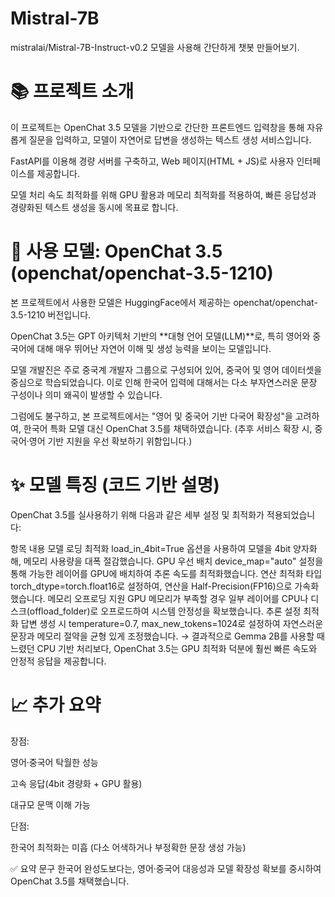 # Mistral-7B
mistralai/Mistral-7B-Instruct-v0.2 모델을 사용해 간단하게 챗봇 만들어보기.
# 📚 프로젝트 소개
이 프로젝트는 OpenChat 3.5 모델을 기반으로
간단한 프론트엔드 입력창을 통해 자유롭게 질문을 입력하고,
모델이 자연어로 답변을 생성하는 텍스트 생성 서비스입니다.

FastAPI를 이용해 경량 서버를 구축하고,
Web 페이지(HTML + JS)로 사용자 인터페이스를 제공합니다.

모델 처리 속도 최적화를 위해 GPU 활용과 메모리 최적화를 적용하여,
빠른 응답성과 경량화된 텍스트 생성을 동시에 목표로 합니다.

# 🧠 사용 모델: OpenChat 3.5 (openchat/openchat-3.5-1210)
본 프로젝트에서 사용한 모델은 HuggingFace에서 제공하는
openchat/openchat-3.5-1210 버전입니다.

OpenChat 3.5는 GPT 아키텍처 기반의 **대형 언어 모델(LLM)**로,
특히 영어와 중국어에 대해 매우 뛰어난 자연어 이해 및 생성 능력을 보이는 모델입니다.

모델 개발진은 주로 중국계 개발자 그룹으로 구성되어 있어,
중국어 및 영어 데이터셋을 중심으로 학습되었습니다.
이로 인해 한국어 입력에 대해서는 다소 부자연스러운 문장 구성이나 의미 왜곡이 발생할 수 있습니다.

그럼에도 불구하고,
본 프로젝트에서는 "영어 및 중국어 기반 다국어 확장성"을 고려하여,
한국어 특화 모델 대신 OpenChat 3.5를 채택하였습니다.
(추후 서비스 확장 시, 중국어·영어 기반 지원을 우선 확보하기 위함입니다.)

# ✨ 모델 특징 (코드 기반 설명)
OpenChat 3.5를 실사용하기 위해 다음과 같은 세부 설정 및 최적화가 적용되었습니다:


항목	내용
모델 로딩 최적화	load_in_4bit=True 옵션을 사용하여 모델을 4bit 양자화해, 메모리 사용량을 대폭 절감했습니다.
GPU 우선 배치	device_map="auto" 설정을 통해 가능한 레이어를 GPU에 배치하여 추론 속도를 최적화했습니다.
연산 최적화 타입	torch_dtype=torch.float16로 설정하여, 연산을 Half-Precision(FP16)으로 가속화했습니다.
메모리 오프로딩 지원	GPU 메모리가 부족할 경우 일부 레이어를 CPU나 디스크(offload_folder)로 오프로드하여 시스템 안정성을 확보했습니다.
추론 설정 최적화	답변 생성 시 temperature=0.7, max_new_tokens=1024로 설정하여 자연스러운 문장과 메모리 절약을 균형 있게 조정했습니다.
→ 결과적으로
Gemma 2B를 사용할 때 느렸던 CPU 기반 처리보다,
OpenChat 3.5는 GPU 최적화 덕분에 훨씬 빠른 속도와 안정적 응답을 제공합니다.

# 📈 추가 요약
장점:

영어·중국어 탁월한 성능

고속 응답(4bit 경량화 + GPU 활용)

대규모 문맥 이해 가능

단점:

한국어 최적화는 미흡 (다소 어색하거나 부정확한 문장 생성 가능)

✅ 요약 문구
한국어 완성도보다는, 영어·중국어 대응성과 모델 확장성 확보를 중시하여 OpenChat 3.5를 채택했습니다.
